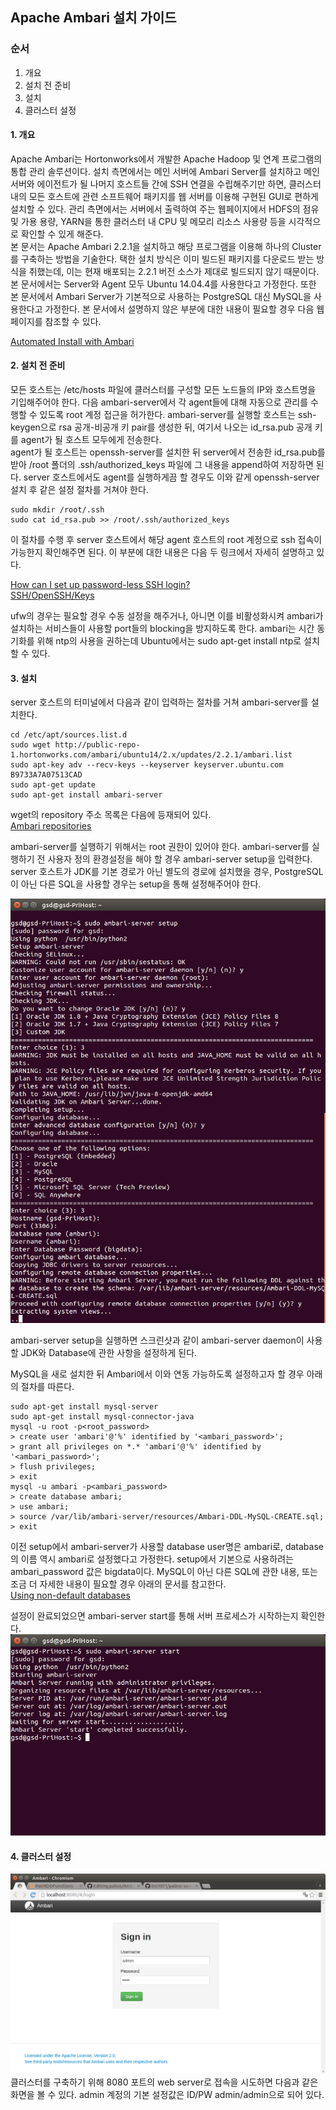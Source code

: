 ## Apache Ambari 설치 가이드

### 순서

 1. 개요
 2. 설치 전 준비
 3. 설치
 4. 클러스터 설정


#### 1. 개요

 Apache Ambari는 Hortonworks에서 개발한 Apache Hadoop 및 연계 프로그램의 통합 관리 솔루션이다. 설치 측면에서는 메인 서버에 Ambari Server를 설치하고 메인 서버와 에이전트가 될 나머지 호스트들 간에 SSH 연결을 수립해주기만 하면, 클러스터 내의 모든 호스트에 관련 소프트웨어 패키지를 웹 서버를 이용해 구현된 GUI로 편하게 설치할 수 있다. 관리 측면에서는 서버에서 출력하여 주는 웹페이지에서 HDFS의 점유 및 가용 용량, YARN을 통한 클러스터 내 CPU 및 메모리 리소스 사용량 등을 시각적으로 확인할 수 있게 해준다.  
 본 문서는 Apache Ambari 2.2.1을 설치하고 해당 프로그램을 이용해 하나의 Cluster를 구축하는 방법을 기술한다. 택한 설치 방식은 이미 빌드된 패키지를 다운로드 받는 방식을 취했는데, 이는 현재 배포되는 2.2.1 버전 소스가 제대로 빌드되지 않기 때문이다.  
 본 문서에서는 Server와 Agent 모두 Ubuntu 14.04.4를 사용한다고 가정한다. 또한 본 문서에서 Ambari Server가 기본적으로 사용하는 PostgreSQL 대신 MySQL을 사용한다고 가정한다. 본 문서에서 설명하지 않은 부분에 대한 내용이 필요할 경우 다음 웹페이지를 참조할 수 있다.

<a href="http://docs.hortonworks.com/HDPDocuments/Ambari-2.2.1.1/bk_Installing_HDP_AMB/content/index.html">Automated Install with Ambari</a>

#### 2. 설치 전 준비

 모든 호스트는 /etc/hosts 파일에 클러스터를 구성할 모든 노드들의 IP와 호스트명을 기입해주어야 한다. 다음 ambari-server에서 각 agent들에 대해 자동으로 관리를 수행할 수 있도록 root 계정 접근을 허가한다. ambari-server를 실행할 호스트는 ssh-keygen으로 rsa 공개-비공개 키 pair를 생성한 뒤, 여기서 나오는 id_rsa.pub 공개 키를 agent가 될 호스트 모두에게 전송한다.  
 agent가 될 호스트는 openssh-server를 설치한 뒤 server에서 전송한 id_rsa.pub를 받아 /root 폴더의 .ssh/authorized_keys 파일에 그 내용을 append하여 저장하면 된다. server 호스트에서도 agent를 실행하게끔 할 경우도 이와 같게 openssh-server 설치 후 같은 설정 절차를 거쳐야 한다.

```shell
sudo mkdir /root/.ssh
sudo cat id_rsa.pub >> /root/.ssh/authorized_keys
```

 이 절차를 수행 후 server 호스트에서 해당 agent 호스트의 root 계정으로 ssh 접속이 가능한지 확인해주면 된다. 이 부분에 대한 내용은 다음 두 링크에서 자세히 설명하고 있다.

<a href="http://askubuntu.com/questions/46930/how-can-i-set-up-password-less-ssh-login">How can I set up password-less SSH login?</a>  
<a href="https://help.ubuntu.com/community/SSH/OpenSSH/Keys">SSH/OpenSSH/Keys</a>

 ufw의 경우는 필요할 경우 수동 설정을 해주거나, 아니면 이를 비활성화시켜 ambari가 설치하는 서비스들이 사용할 port들의 blocking을 방지하도록 한다. ambari는 시간 동기화를 위해 ntp의 사용을 권하는데 Ubuntu에서는 sudo apt-get install ntp로 설치할 수 있다.


#### 3. 설치

 server 호스트의 터미널에서 다음과 같이 입력하는 절차를 거쳐 ambari-server를 설치한다.

```shell
cd /etc/apt/sources.list.d
sudo wget http://public-repo-1.hortonworks.com/ambari/ubuntu14/2.x/updates/2.2.1/ambari.list
sudo apt-key adv --recv-keys --keyserver keyserver.ubuntu.com B9733A7A07513CAD
sudo apt-get update
sudo apt-get install ambari-server
```

wget의 repository 주소 목록은 다음에 등재되어 있다.  
<a href="http://docs.hortonworks.com/HDPDocuments/Ambari-2.2.1.1/bk_Installing_HDP_AMB/content/_ambari_repositories.html">
Ambari repositories
</a>

ambari-server를 실행하기 위해서는 root 권한이 있어야 한다. ambari-server를 실행하기 전 사용자 정의 환경설정을 해야 할 경우 ambari-server setup을 입력한다. server 호스트가 JDK를 기본 경로가 아닌 별도의 경로에 설치했을 경우, PostgreSQL이 아닌 다른 SQL을 사용할 경우는 setup을 통해 설정해주어야 한다.

![Running ambari-server setup](/docs/images/screenshot_ambari-server_setup.png)

ambari-server setup을 실행하면 스크린샷과 같이 ambari-server daemon이 사용할 JDK와 Database에 관한 사항을 설정하게 된다.

MySQL을 새로 설치한 뒤 Ambari에서 이와 연동 가능하도록 설정하고자 할 경우 아래의 절차를 따른다.

```shell
sudo apt-get install mysql-server
sudo apt-get install mysql-connector-java
mysql -u root -p<root_password>
> create user 'ambari'@'%' identified by '<ambari_password>';
> grant all privileges on *.* 'ambari'@'%' identified by '<ambari_password>';
> flush privileges;
> exit
mysql -u ambari -p<ambari_password>
> create database ambari;
> use ambari;
> source /var/lib/ambari-server/resources/Ambari-DDL-MySQL-CREATE.sql;
> exit
```
이전 setup에서 ambari-server가 사용할 database user명은 ambari로, database의 이름 역시 ambari로 설정했다고 가정한다. setup에서 기본으로 사용하려는 ambari_password 값은 bigdata이다. MySQL이 아닌 다른 SQL에 관한 내용, 또는 조금 더 자세한 내용이 필요할 경우 아래의 문서를 참고한다.  
<a href="http://docs.hortonworks.com/HDPDocuments/Ambari-2.2.1.1/bk_ambari_reference_guide/content/_using_non-default_databases_-_ambari.html">Using non-default databases</a>

설정이 완료되었으면 ambari-server start를 통해 서버 프로세스가 시작하는지 확인한다.
![Running ambari-server start](/docs/images/screenshot_ambari-server_start.png)

#### 4. 클러스터 설정

![ambari-server web login](/docs/images/screenshot_ambari-server_web-login.png)
클러스터를 구축하기 위해 8080 포트의 web server로 접속을 시도하면 다음과 같은 화면을 볼 수 있다. admin 계정의 기본 설정값은 ID/PW admin/admin으로 되어 있다.

